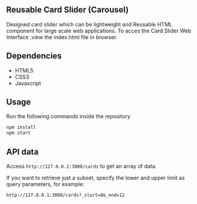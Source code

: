## Reusable Card Slider (Carousel) 

Designed card slider which can be lightweight and Reusable HTML component for large scale web applications.
To acces the Card Slider Web Interface ,view the index.html file in browser.

## Dependencies
* HTML5
* CSS3
* Javascript

## Usage
Run the following commands inside the repository
```js
npm install
npm start
```

## API data
Access `http://127.0.0.1:3000/cards` to get an array of data.

If you want to retrieve just a subset, specify the lower and upper limit as query parameters, for example:

    http://127.0.0.1:3000/cards?_start=8&_end=12


